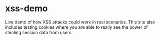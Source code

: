 # xss-demo
Live demo of how XSS attacks could work in real scenarios. This site also includes testing cookies where you are able to really see the power of stealing session data from users.

